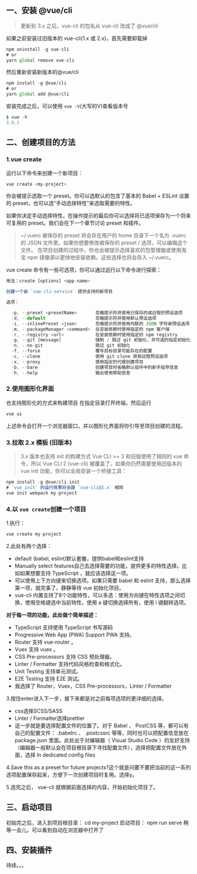 ﻿## 一、安装 @vue/cli
>更新到 3.x 之后，vue-cli 的包名从 vue-cli 改成了 @vue/cli

如果之前安装过旧版本的 vue-cli(1.x 或 2.x)，首先需要卸载掉
```javascript
npm uninstall -g vue-cli
# or
yarn global remove vue-cli 
```
然后重新安装新版本的@vue/cli
```javascript
npm install -g @vue/cli
# or
yarn global add @vue/cli
```
安装完成之后，可以使用 `vue -V`(大写的V)查看版本号
```javascript
$ vue -V
3.8.2
```
## 二、创建项目的方法
### 1.vue create
运行以下命令来创建一个新项目：
```javascript
vue create <my-project>
```
你会被提示选取一个 preset。你可以选默认的包含了基本的 Babel + ESLint 设置的 preset，也可以选“手动选择特性”来选取需要的特性。

如果你决定手动选择特性，在操作提示的最后你可以选择将已选项保存为一个将来可复用的 preset。我们会在下一个章节讨论 preset 和插件。
>~/.vuerc
被保存的 preset 将会存在用户的 home 目录下一个名为 .vuerc 的 JSON 文件里。如果你想要修改被保存的 preset / 选项，可以编辑这个文件。
在项目创建的过程中，你也会被提示选择喜欢的包管理器或使用淘宝 npm 镜像源以更快地安装依赖。这些选择也将会存入 ~/.vuerc。


vue create 命令有一些可选项，你可以通过运行以下命令进行探索：
```javascript
用法：create [options] <app-name>

创建一个由 `vue-cli-service` 提供支持的新项目

选项：

  -p, --preset <presetName>       忽略提示符并使用已保存的或远程的预设选项
  -d, --default                   忽略提示符并使用默认预设选项
  -i, --inlinePreset <json>       忽略提示符并使用内联的 JSON 字符串预设选项
  -m, --packageManager <command>  在安装依赖时使用指定的 npm 客户端
  -r, --registry <url>            在安装依赖时使用指定的 npm registry
  -g, --git [message]             强制 / 跳过 git 初始化，并可选的指定初始化提交信息
  -n, --no-git                    跳过 git 初始化
  -f, --force                     覆写目标目录可能存在的配置
  -c, --clone                     使用 git clone 获取远程预设选项
  -x, --proxy                     使用指定的代理创建项目
  -b, --bare                      创建项目时省略默认组件中的新手指导信息
  -h, --help                      输出使用帮助信息
```

### 2.使用图形化界面
也支持图形化的方式来构建项目
在指定目录打开终端，然后运行
```javascript
vue ui
```
上述命令会打开一个浏览器窗口，并以图形化界面将你引导至项目创建的流程。

### 3.拉取 2.x 模板 (旧版本)

>3.x 版本也支持 init 的构建方式
Vue CLI >= 3 和旧版使用了相同的 vue 命令，所以 Vue CLI 2 (vue-cli) 被覆盖了。如果你仍然需要使用旧版本的 vue init 功能，你可以全局安装一个桥接工具：
```javascript
npm install -g @vue/cli-init
# `vue init` 的运行效果将会跟 `vue-cli@2.x` 相同
vue init webpack my-project
```
### 4.以 `vue create`创建一个项目
1.执行：
```javascript
vue create my-project
```
2.此处有两个选择：
- default (babel, eslint)默认套餐，提供babel和eslint支持
- Manually select features自己去选择需要的功能，提供更多的特性选择。比如如果想要支持 TypeScript ，就应该选择这一项。
- 可以使用上下方向键来切换选项。如果只需要 babel 和 eslint 支持，那么选择第一项，就完事了，静静等待 vue 初始化项目。
- vue-cli 内置支持了8个功能特性，可以多选：使用方向键在特性选项之间切换，使用空格键选中当前特性，使用 a 键切换选择所有，使用 i 键翻转选项。

**对于每一项的功能，此处做个简单描述：**
- TypeScript 支持使用 TypeScript 书写源码
- Progressive Web App (PWA) Support PWA 支持。
- Router 支持 vue-router 。
- Vuex 支持 vuex 。
- CSS Pre-processors 支持 CSS 预处理器。
- Linter / Formatter 支持代码风格检查和格式化。
- Unit Testing 支持单元测试。
- E2E Testing 支持 E2E 测试。
- 我选择了 Router，Vuex，CSS Pre-processors，Linter / Formatter

3.按住enter进入下一步，接下来都是对之前每项选项的更详细的选择。
- css选择SCSS/SASS
- Linter / Formatter选择prettier
- 这一步就是要选择配置文件的位置了。对于 Babel 、 PostCSS 等，都可以有自己的配置文件： .babelrc 、 .postcssrc 等等，同时也可以把配置信息放在 package.json 里面。此处出于对编辑器（ Visual Studio Code ）的友好支持（编辑器一般默认会在项目根目录下寻找配置文件），选择把配置文件放在外面，选择 In dedicated config files

4.Save this as a preset for future projects?这个就是问要不要把当前的这一系列选项配置保存起来，方便下一次创建项目时复用。选择y。

5.选完之后， vue-cli 就根据前面选择的内容，开始初始化项目了。

## 三、启动项目
初始完之后，进入到项目根目录：
cd my-project
启动项目：
npm run serve
稍等一会儿，可以看到自动在浏览器中打开了

## 四、安装插件
待续。。。
